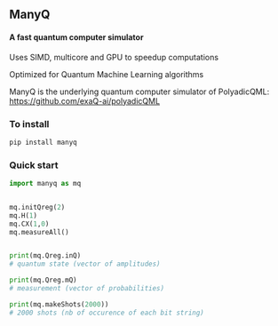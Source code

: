 ## ManyQ
#### A fast quantum computer simulator

Uses SIMD, multicore and GPU to speedup computations

Optimized for Quantum Machine Learning algorithms

ManyQ is the underlying quantum computer simulator of PolyadicQML: 
https://github.com/exaQ-ai/polyadicQML


### To install 
```bash
pip install manyq
```

### Quick start

```python
import manyq as mq


mq.initQreg(2)
mq.H(1)
mq.CX(1,0)
mq.measureAll()


print(mq.Qreg.inQ) 
# quantum state (vector of amplitudes)

print(mq.Qreg.mQ) 
# measurement (vector of probabilities)

print(mq.makeShots(2000)) 
# 2000 shots (nb of occurence of each bit string) 
```
